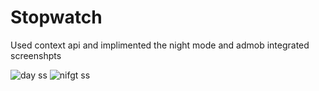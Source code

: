 # Stopwatch
Used context api and implimented the night mode and admob integrated
screenshpts

![day ss](https://user-images.githubusercontent.com/111197710/210133801-43d7c92b-efbc-453e-922f-16a968971333.jpg)
![nifgt ss](https://user-images.githubusercontent.com/111197710/210133809-9575a85d-31ea-4f11-b208-bc12077d0dc1.jpg)
